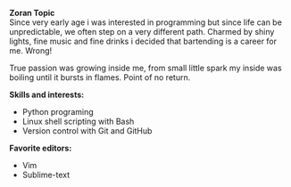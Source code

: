 **Zoran Topic**\
Since very early age i was interested in programming but since life can be
unpredictable, we often step on a very different path. Charmed by shiny lights,
fine music and fine drinks i decided that bartending is a career for me. Wrong!

True passion was growing inside me, from small little spark my inside was
boiling until it bursts in flames. Point of no return.

<!--- find a better image, maybe somekind of bar or small banner
![python-logo.jpeg](https://github.com/MorphZG/MorphZG/blob/main/assets/python-logo.jpeg?)
--->


**Skills and interests:**
- Python programing
- Linux shell scripting with Bash
- Version control with Git and GitHub


**Favorite editors:**
- Vim
- Sublime-text



<!--- comment
languages: python, sql, javascript, golang
Knowledge of different linux distributions and protocols,
bash shell scripting, SSH, SFTP, PGP encryption
docker and cloud services like aws
--->

<!--- comment
Awesome GitHub Profile README
https://github.com/abhisheknaiidu/awesome-github-profile-readme
--->

